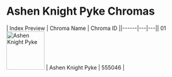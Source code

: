 # Ashen Knight Pyke Chromas

| Index  Preview | Chroma Name | Chroma ID ||------|---|---|| 01  <img src='https://raw.communitydragon.org/latest/plugins/rcp-be-lol-game-data/global/default/v1/champion-chroma-images/555/555046.png' alt='Ashen Knight Pyke' width='100'> | Ashen Knight Pyke | 555046 |